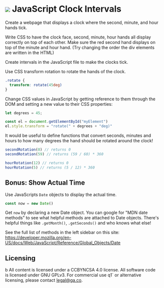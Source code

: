# ![](https://ga-dash.s3.amazonaws.com/production/assets/logo-9f88ae6c9c3871690e33280fcf557f33.png) JavaScript Clock Intervals

Create a webpage that displays a clock where the
second, minute, and hour hands tick.

Write CSS to have the clock face, second, minute, hour
hands all display correctly on top of each other. Make
sure the red second hand displays on top of the minute
and hour hand. (Try changing the order the div elements
are written in the HTML)

Create intervals in the JavaScript file to make the
clocks tick.

Use CSS transform rotation to rotate the hands of the
clock.

```css
.rotate {
  transform: rotate(45deg)
}
```

Change CSS values in JavaScript by getting reference
to them through the DOM and setting a new value to
their CSS properties:

```js
let degrees = 45;

const el = document.getElementById("myElement")
el.style.transform = "rotate(" + degrees + "deg)"
```

It would be useful to define functions that convert
seconds, minutes and hours to how many degrees the
hand should be rotated around the clock!

```js
secondRotation(0) // returns 0
secondRotation(59) // returns (59 / 60) * 360

hourRotation(12) // returns 0
hourRotation(5) // returns (5 / 12) * 360
```

## Bonus: Show Actual Time

Use JavaScripts `Date` objects to display the actual
time.

```js
const now = new Date()
```

Get `now` by declaring a new Date object. You can google for "MDN date methods" to see what
helpful methods are attached to Date objects. There's helpful things like `.getMonth()`, `.getSeconds()`
and who knows what else!

See the full list of methods in the left sidebar on this site:
https://developer.mozilla.org/en-US/docs/Web/JavaScript/Reference/Global_Objects/Date

## Licensing
b
All content is licensed under a CC­BY­NC­SA 4.0 license.
All software code is licensed under GNU GPLv3. For commercial use   q1` or alternative licensing, please contact legal@ga.co.

